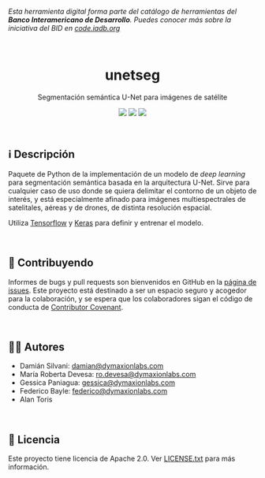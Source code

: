 _Esta herramienta digital forma parte del catálogo de herramientas del **Banco Interamericano de Desarrollo**. Puedes conocer más sobre la iniciativa del BID en [code.iadb.org](https://code.iadb.org)_

<br>

<h1 align="center">unetseg</h1>

<p align="center">
  Segmentación semántica U-Net para imágenes de satélite
</p>

<p align="center">
  <a href="LICENSE.txt"><img src="https://img.shields.io/badge/license-Apache%202.0-blue"></a>
  <a href="https://github.com/dymaxionlabs/unetseg/releases"><img src="https://img.shields.io/badge/version-0.1.1-orange"></a>
  <a href="https://sonarcloud.io/dashboard?id=dymaxionlabs_unetseg"><img src="https://sonarcloud.io/api/project_badges/measure?project=dymaxionlabs_unetseg&metric=alert_status"></a>
</p>

<br>

## :information_source: Descripción

Paquete de Python de la implementación de un modelo de _deep learning_ para segmentación semántica basada en la arquitectura U-Net. Sirve para cualquier caso de uso donde se quiera delimitar el contorno de un objeto de interés, y está especialmente afinado para imágenes multiespectrales de satelitales, aéreas y de drones, de distinta resolución espacial.

Utiliza [Tensorflow](https://www.tensorflow.org/) y [Keras](https://keras.io/) para definir y entrenar el modelo.

<br>

## :handshake: Contribuyendo

Informes de bugs y pull requests son bienvenidos en GitHub en la [página de issues](https://github.com/dymaxionlabs/unetseg/issues). Este proyecto está destinado a ser un espacio seguro y acogedor para la colaboración, y se espera que los colaboradores sigan el código de conducta de [Contributor Covenant](http://contributor-covenant.org).

<br>

## :man_technologist: Autores

- Damián Silvani: <damian@dymaxionlabs.com>
- María Roberta Devesa: <ro.devesa@dymaxionlabs.com>
- Gessica Paniagua: <gessica@dymaxionlabs.com>
- Federico Bayle: <federico@dymaxionlabs.com>
- Alan Toris

<br>

## :page_facing_up: Licencia

Este proyecto tiene licencia de Apache 2.0. Ver [LICENSE.txt](LICENSE.txt) para más información.
